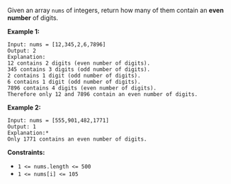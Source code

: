 Given an array `nums` of integers, return how many of them contain an **even number** of digits.



**Example 1:**

    Input: nums = [12,345,2,6,7896]
    Output: 2
    Explanation:
    12 contains 2 digits (even number of digits).
    345 contains 3 digits (odd number of digits).
    2 contains 1 digit (odd number of digits).
    6 contains 1 digit (odd number of digits).
    7896 contains 4 digits (even number of digits).
    Therefore only 12 and 7896 contain an even number of digits.
**Example 2:**

    Input: nums = [555,901,482,1771]
    Output: 1
    Explanation:*
    Only 1771 contains an even number of digits.


**Constraints:**

* `1 <= nums.length <= 500`
* `1 <= nums[i] <= 105`